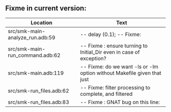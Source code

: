 Fixme in current version:
-------------------------

Location | Text
---------|-----
src/smk-main-analyze_run.adb:59|--        delay (0.1); -- Fixme:
src/smk-main-run_command.adb:62|      -- Fixme : ensure turning to Initial_Dir even in case of exception?
src/smk-main.adb:119|   -- Fixme: do we want -ls or -lm option without Makefile given that just
src/smk-run_files.adb:62|                -- Fixme: filter processing to complete, and filtered
src/smk-run_files.adb:83|               -- Fixme : GNAT bug on this line:
